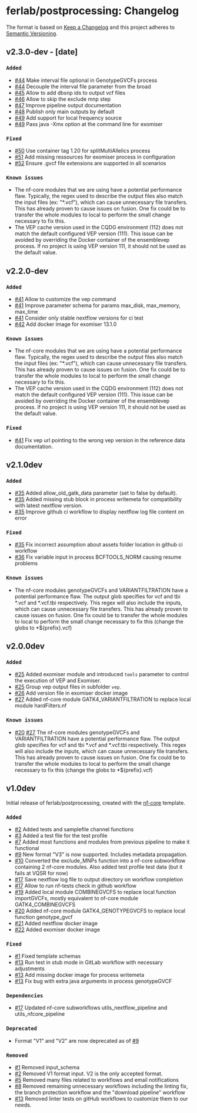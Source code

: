 # ferlab/postprocessing: Changelog

The format is based on [Keep a Changelog](https://keepachangelog.com/en/1.0.0/)
and this project adheres to [Semantic Versioning](https://semver.org/spec/v2.0.0.html).

## v2.3.0-dev - [date]

### `Added`
- [#44](https://github.com/Ferlab-Ste-Justine/Post-processing-Pipeline/pull/44) Make interval file optional in GenotypeGVCFs process
- [#44](https://github.com/Ferlab-Ste-Justine/Post-processing-Pipeline/pull/44) Decouple the interval file parameter from the broad
- [#45](https://github.com/Ferlab-Ste-Justine/Post-processing-Pipeline/pull/45) Allow to add dbsnp ids to output vcf files
- [#46](https://github.com/Ferlab-Ste-Justine/Post-processing-Pipeline/pull/46) Allow to skip the exclude mnp step
- [#47](https://github.com/Ferlab-Ste-Justine/Post-processing-Pipeline/pull/47) Improve pipeline output documentation
- [#48](https://github.com/Ferlab-Ste-Justine/Post-processing-Pipeline/pull/48) Publish only main outputs by default
- [#49](https://github.com/Ferlab-Ste-Justine/Post-processing-Pipeline/pull/49) Add support for local frequency source
- [#49](https://github.com/Ferlab-Ste-Justine/Post-processing-Pipeline/pull/49) Pass java -Xmx option at the command line for exomiser

### `Fixed`
- [#50](https://github.com/Ferlab-Ste-Justine/Post-processing-Pipeline/pull/50) Use container tag 1.20 for splitMultiAllelics process
- [#51](https://github.com/Ferlab-Ste-Justine/Post-processing-Pipeline/pull/51) Add missing ressources for exomiser process in configuration
- [#52](https://github.com/Ferlab-Ste-Justine/Post-processing-Pipeline/pull/52) Ensure .gvcf file extensions are supported in all scenarios

### `Known issues`
- The nf-core modules that we are using have a potential performance flaw. Typically, the regex used to describe the output files also match the input files (ex: "*.vcf"), which can cause unnecessary file transfers.  This has already proven to cause issues on fusion. One fix could be to transfer the whole modules to local to perform the small change necessary to fix this.
- The VEP cache version used in the CQDG environment (112) does not match the default configured VEP version (111). This issue can be avoided by overriding the Docker container of the ensemblevep process. If no project is using VEP version 111, it should not be used as the default value.


## v2.2.0-dev

### `Added`
- [#41](https://github.com/Ferlab-Ste-Justine/Post-processing-Pipeline/pull/41) Allow to customize the vep command
- [#41](https://github.com/Ferlab-Ste-Justine/Post-processing-Pipeline/pull/41) Improve parameter schema for params max_disk, max_memory, max_time
- [#41](https://github.com/Ferlab-Ste-Justine/Post-processing-Pipeline/pull/41) Consider only stable nextflow versions for ci test
- [#42](https://github.com/Ferlab-Ste-Justine/Post-processing-Pipeline/pull/42) Add docker image for exomiser 13.1.0

### `Known issues`
- The nf-core modules that we are using have a potential performance flaw. Typically, the regex used to describe the output files also match the input files (ex: "*.vcf"), which can cause unnecessary file transfers.  This has already proven to cause issues on fusion. One fix could be to transfer the whole modules to local to perform the small change necessary to fix this.
- The VEP cache version used in the CQDG environment (112) does not match the default configured VEP version (111). This issue can be avoided by overriding the Docker container of the ensemblevep process. If no project is using VEP version 111, it should not be used as the default value.

### `Fixed`
- [#41](https://github.com/Ferlab-Ste-Justine/Post-processing-Pipeline/pull/41) Fix vep url pointing to the wrong vep version in the reference data documentation.


## v2.1.0dev

### `Added`
- [#35](https://github.com/Ferlab-Ste-Justine/Post-processing-Pipeline/pull/35) Added allow_old_gatk_data parameter (set to false by default).
- [#35](https://github.com/Ferlab-Ste-Justine/Post-processing-Pipeline/pull/35) Added missing stub block in process writemeta for compatibility with latest nextflow version.
- [#35](https://github.com/Ferlab-Ste-Justine/Post-processing-Pipeline/pull/35) Improve github ci workflow to display nextflow log file content on error

### `Fixed`
- [#35](https://github.com/Ferlab-Ste-Justine/Post-processing-Pipeline/pull/35) Fix incorrect assumption about assets folder location in github ci workflow
- [#36](https://github.com/Ferlab-Ste-Justine/Post-processing-Pipeline/pull/36) Fix variable input in process BCFTOOLS_NORM causing resume problems

### `Known issues`
- The nf-core modules genotypeGVCFs and VARIANTFILTRATION have a potential performance flaw. The output glob specifies for vcf and tbi *.vcf and *.vcf.tbi respectively. This regex will also include the inputs, which can cause unnecessary file transfers. This has already proven to cause issues on fusion. One fix could be to transfer the whole modules to local to perform the small change necessary to fix this (change the globs to *${prefix}.vcf)


## v2.0.0dev

### `Added`
- [#25](https://github.com/Ferlab-Ste-Justine/Post-processing-Pipeline/pull/25) Added exomiser module and introduced `tools` parameter to control the execution of VEP and Exomiser.
- [#25](https://github.com/Ferlab-Ste-Justine/Post-processing-Pipeline/pull/25) Group vep output files in subfolder `vep`.
- [#26](https://github.com/Ferlab-Ste-Justine/Post-processing-Pipeline/pull/26) Add version file in exomiser docker image
- [#27](https://github.com/Ferlab-Ste-Justine/Post-processing-Pipeline/pull/27) Added nf-core module GATK4_VARIANTFILTRATION to replace local module hardFilters.nf

### `Known issues`
- [#20](https://github.com/Ferlab-Ste-Justine/Post-processing-Pipeline/pull/20) [#27](https://github.com/Ferlab-Ste-Justine/Post-processing-Pipeline/pull/27) The nf-core modules genotypeGVCFs and VARIANTFILTRATION have a potential performance flaw. The output glob specifies for vcf and tbi *.vcf and *.vcf.tbi respectively. This regex will also include the inputs, which can cause unnecessary file transfers. This has already proven to cause issues on fusion. One fix could be to transfer the whole modules to local to perform the small change necessary to fix this (change the globs to *${prefix}.vcf)


## v1.0dev

Initial release of ferlab/postprocessing, created with the [nf-core](https://nf-co.re/) template.

### `Added`
- [#2](https://github.com/FelixAntoineLeSieur/Post-processing-Pipeline/pull/2) Added tests and samplefile channel functions
- [#3](https://github.com/FelixAntoineLeSieur/Post-processing-Pipeline/pull/3) Added a test file for the test profile
- [#7](https://github.com/Ferlab-Ste-Justine/Post-processing-Pipeline/pull/7) Added most functions and modules from previous pipeline to make it functional
- [#9](https://github.com/Ferlab-Ste-Justine/Post-processing-Pipeline/pull/9) New format "V3" is now supported. Includes metadata propagation. 
- [#10](https://github.com/Ferlab-Ste-Justine/Post-processing-Pipeline/pull/10) Converted the exclude_MNPs function into a nf-core subworkflow containing 2 nf-core modules. Also added test profile test data (but it fails at VQSR for now)
- [#17](https://github.com/Ferlab-Ste-Justine/Post-processing-Pipeline/pull/17) Save nextflow log file to output directory on workflow completion
- [#17](https://github.com/Ferlab-Ste-Justine/Post-processing-Pipeline/pull/17) Allow to run nf-tests check in github workflow
- [#19](https://github.com/Ferlab-Ste-Justine/Post-processing-Pipeline/pull/19) Added local module COMBINEGVCFS to replace local function importGVCFs, mostly equivalent to nf-core module GATK4_COMBINEGVCFS
- [#20](https://github.com/Ferlab-Ste-Justine/Post-processing-Pipeline/pull/20) Added nf-core module GATK4_GENOTYPEGVCFS to replace local function genotype_gvcf
- [#21](https://github.com/Ferlab-Ste-Justine/Post-processing-Pipeline/pull/21) Added nextflow docker image
- [#22](https://github.com/Ferlab-Ste-Justine/Post-processing-Pipeline/pull/22) Added exomiser docker image


### `Fixed`
- [#1](https://github.com/FelixAntoineLeSieur/Post-processing-Pipeline/pull/1) Fixed template schemas
- [#13](https://github.com/Ferlab-Ste-Justine/Post-processing-Pipeline/pull/13) Run test in stub mode in GitLab workflow with necessary adjustments
- [#13](https://github.com/Ferlab-Ste-Justine/Post-processing-Pipeline/pull/13) Add missing docker image for process writemeta
- [#13](https://github.com/Ferlab-Ste-Justine/Post-processing-Pipeline/pull/13) Fix bug with extra java arguments in process genotypeGVCF

### `Dependencies`
- [#17](https://github.com/Ferlab-Ste-Justine/Post-processing-Pipeline/pull/17) Updated nf-core subworkflows utils_nextflow_pipeline and utils_nfcore_pipeline

### `Deprecated`
- Format "V1" and "V2" are now deprecated as of [#9](https://github.com/Ferlab-Ste-Justine/Post-processing-Pipeline/pull/9)

### `Removed`
- [#1](https://github.com/FelixAntoineLeSieur/Post-processing-Pipeline/pull/1) Removed input_schema
- [#2](https://github.com/FelixAntoineLeSieur/Post-processing-Pipeline/pull/2) Removed V1 format input. V2 is the only accepted format.
- [#5](https://github.com/Ferlab-Ste-Justine/Post-processing-Pipeline/pull/5) Removed many files related to workflows and email notifications
- [#8](https://github.com/Ferlab-Ste-Justine/Post-processing-Pipeline/pull/8) Removed remaining unnecessary workflows including the linting fix, the branch protection workflow and the "download pipeline" workflow
- [#13](https://github.com/Ferlab-Ste-Justine/Post-processing-Pipeline/pull/13) Removed linter tests on gitHub workflows to customize them to our needs.
